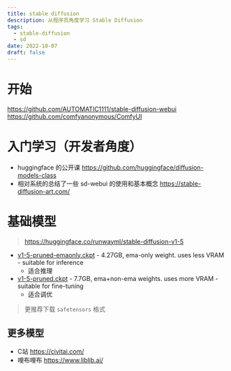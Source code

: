 ```yaml
---
title: stable diffusion
description: 从程序员角度学习 Stable Diffusion
tags:
  - stable-diffusion
  - sd
date: 2022-10-07
draft: false
---
```


# 开始

https://github.com/AUTOMATIC1111/stable-diffusion-webui
https://github.com/comfyanonymous/ComfyUI

# 入门学习（开发者角度）
- huggingface 的公开课 https://github.com/huggingface/diffusion-models-class
- 相对系统的总结了一些 sd-webui 的使用和基本概念 https://stable-diffusion-art.com/

# 基础模型

> https://huggingface.co/runwayml/stable-diffusion-v1-5

- [v1-5-pruned-emaonly.ckpt](https://huggingface.co/runwayml/stable-diffusion-v1-5/resolve/main/v1-5-pruned-emaonly.ckpt) - 4.27GB, ema-only weight. uses less VRAM - suitable for inference
  - 适合推理
- [v1-5-pruned.ckpt](https://huggingface.co/runwayml/stable-diffusion-v1-5/resolve/main/v1-5-pruned.ckpt) - 7.7GB, ema+non-ema weights. uses more VRAM - suitable for fine-tuning
  - 适合调优

> 更推荐下载 `safetensors` 格式

## 更多模型

- C站 https://civitai.com/
- 哩布哩布 https://www.liblib.ai/

